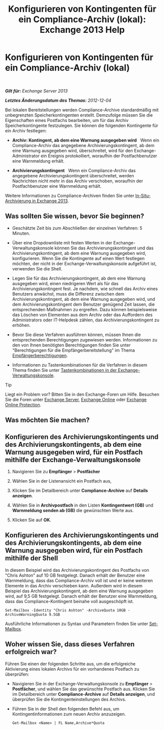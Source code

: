 ﻿---
title: 'Konfigurieren von Kontingenten für ein Compliance-Archiv (lokal): Exchange 2013 Help'
TOCTitle: Konfigurieren von Kontingenten für ein Compliance-Archiv (lokal)
ms:assetid: f10e77c7-e1d4-415a-bef9-cb3f00e74c34
ms:mtpsurl: https://technet.microsoft.com/de-de/library/Ee633489(v=EXCHG.150)
ms:contentKeyID: 50554938
ms.date: 04/24/2018
mtps_version: v=EXCHG.150
ms.translationtype: HT
---

# Konfigurieren von Kontingenten für ein Compliance-Archiv (lokal)

 

_**Gilt für:** Exchange Server 2013_

_**Letztes Änderungsdatum des Themas:** 2012-12-04_

Bei lokalen Bereitstellungen werden Compliance-Archive standardmäßig mit unbegrenzten Speicherkontingenten erstellt. Demzufolge müssen Sie die Eigenschaften eines Postfachs bearbeiten, um für das Archiv Speicherkontingente festzulegen. Sie können die folgenden Kontingente für ein Archiv festlegen:

  - **Archiv: Kontingent, ab dem eine Warnung ausgegeben wird**   Wenn ein Compliance-Archiv das angegebene Archivierungskontingent, ab dem eine Warnung ausgegeben wird, überschreitet, wird für den Exchange-Administrator ein Ereignis protokolliert, woraufhin der Postfachbenutzer eine Warnmeldung erhält.

  - **Archivierungskontingent**   Wenn ein Compliance-Archiv das angegebene Archivierungskontingent überschreitet, werden Nachrichten nicht mehr in das Archiv verschoben, woraufhin der Postfachbenutzer eine Warnmeldung erhält.

Weitere Informationen zu Compliance-Archiven finden Sie unter [In-Situ-Archivierung in Exchange 2013](in-place-archiving-in-exchange-2013-exchange-2013-help.md).

## Was sollten Sie wissen, bevor Sie beginnen?

  - Geschätzte Zeit bis zum Abschließen der einzelnen Verfahren: 5 Minuten.

  - Über eine Dropdownliste mit festen Werten in der Exchange-Verwaltungskonsole können Sie das Archivierungskontingent und das Archivierungskontingent, ab dem eine Warnung ausgegeben wird, konfigurieren. Wenn Sie die Kontingente auf einen Wert festlegen möchten, der nicht in der Exchange-Verwaltungskonsole aufgeführt ist, verwenden Sie die Shell.

  - Legen Sie für das Archivierungskontingent, ab dem eine Warnung ausgegeben wird, einen niedrigeren Wert als für das Archivierungskontingent fest. Je nachdem, wie schnell das Archiv eines Benutzers anwächst, muss die Differenz zwischen dem Archivierungskontingent, ab dem eine Warnung ausgegeben wird, und dem Archivierungskontingent dem Benutzer genügend Zeit lassen, die entsprechenden Maßnahmen zu ergreifen. Dazu können beispielsweise das Löschen von Elementen aus dem Archiv oder das Auffordern des Administrators oder IT-Helpdesk zählen, das Archivierungskontingent zu erhöhen.

  - Bevor Sie diese Verfahren ausführen können, müssen Ihnen die entsprechenden Berechtigungen zugewiesen werden. Informationen zu den von Ihnen benötigten Berechtigungen finden Sie unter "Berechtigungen für die Empfängerbereitstellung" im Thema [Empfängerberechtigungen](recipients-permissions-exchange-2013-help.md).

  - Informationen zu Tastenkombinationen für die Verfahren in diesem Thema finden Sie unter [Tastenkombinationen in der Exchange-Verwaltungskonsole](keyboard-shortcuts-in-the-exchange-admin-center-exchange-online-protection-help.md).


> [!TIP]
> Liegt ein Problem vor? Bitten Sie in den Exchange-Foren um Hilfe. Besuchen Sie die Foren unter <A href="https://go.microsoft.com/fwlink/p/?linkid=60612">Exchange Server</A>, <A href="https://go.microsoft.com/fwlink/p/?linkid=267542">Exchange Online</A> oder <A href="https://go.microsoft.com/fwlink/p/?linkid=285351">Exchange Online Protection</A>.



## Was möchten Sie machen?

## Konfigurieren des Archivierungskontingents und des Archivierungskontingents, ab dem eine Warnung ausgegeben wird, für ein Postfach mithilfe der Exchange-Verwaltungskonsole

1.  Navigieren Sie zu **Empfänger** \> **Postfächer**

2.  Wählen Sie in der Listenansicht ein Postfach aus,

3.  Klicken Sie im Detailbereich unter **Compliance-Archive** auf **Details anzeigen**.

4.  Wählen Sie in **Archivpostfach** in den Listen **Kontingentwert (GB)** und **Warnmeldung senden ab (GB)** die gewünschten Werte aus.

5.  Klicken Sie auf **OK**.

## Konfigurieren des Archivierungskontingents und des Archivierungskontingents, ab dem eine Warnung ausgegeben wird, für ein Postfach mithilfe der Shell

In diesem Beispiel wird das Archivierungskontingent des Postfachs von "Chris Ashton" auf 10 GB festgelegt. Danach erhält der Benutzer eine Warnmeldung, dass das Compliance-Archiv voll ist und er keine weiteren Elemente in das Archiv verschieben kann. Außerdem wird in diesem Beispiel das Archivierungskontingent, ab dem eine Warnung ausgegeben wird, auf 9,5 GB festgelegt. Danach erhält der Benutzer eine Warnmeldung, dass das Compliance-Kontingent beinahe voll ausgeschöpft ist.

    Set-Mailbox -Identity "Chris Ashton" -ArchiveQuota 10GB -ArchiveWarningQuota 9.5GB

Ausführliche Informationen zu Syntax und Parametern finden Sie unter [Set-Mailbox](https://technet.microsoft.com/de-de/library/bb123981\(v=exchg.150\)).

## Woher wissen Sie, dass dieses Verfahren erfolgreich war?

Führen Sie einen der folgenden Schritte aus, um die erfolgreiche Aktivierung eines lokalen Archivs für ein vorhandenes Postfach zu überprüfen:

  - Navigieren Sie in der Exchange-Verwaltungskonsole zu **Empfänger** \> **Postfächer**, und wählen Sie das gewünschte Postfach aus. Klicken Sie im Detailbereich unter **Compliance-Archive** auf **Details anzeigen**, und überprüfen Sie die Kontingenteinstellungen des Archivs.

  - Führen Sie in der Shell den folgenden Befehl aus, um Kontingentinformationen zum neuen Archiv anzuzeigen.
    
        Get-Mailbox <Name> | FL Name,Archive*Quota


